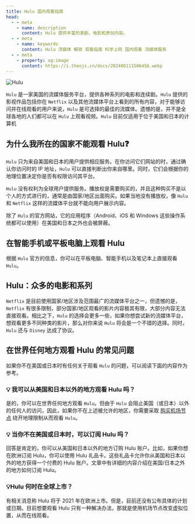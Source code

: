 ```yaml
---
title: Hulu 国内观看指南
head:
  - - meta
    - name: description
      content: Hulu 提供丰富的美剧、电影和原创内容。
  - - meta
    - name: keywords
      content: Hulu 流媒体 解锁 观看指南 科学上网 国内观看 流媒体服务
  - - meta
    - property: og:image
      content: https://i.theojs.cn/docs/202406111506456.webp
---
```


![Hulu](https://i.theojs.cn/docs/202406111506456.webp 'Hulu')

`Hulu` 是一家美国的流媒体服务平台，提供各种系列的电影和连续剧。`Hulu` 提供的影视作品包括你在 `Netflix` 以及其他流媒体平台上看到的所有内容，对于能够访问并在线观看的用户来说，`Hulu` 是可选择的最佳的流媒体。遗憾的是，并不是全球各地的人们都可以在 `Hulu` 上观看视频。`Hulu` 目前仅适用于位于美国和日本的计算机

## 为什么我所在的国家不能观看 Hulu❓

`Hulu` 只为来自美国和日本的用户提供相应服务。在你访问它们网站的时，通过确认你访问时的 IP 地址，`Hulu` 可以直接判断出你来自哪里。同时，它们会根据你的地理位置决定你是否有权限访问其平台。

`Hulu` 没有权利为全球用户提供服务。播放权是需要购买的，并且这种购买不是以个人的方式进行的，通常是由国家/地区出面购买。如果当地没有播放权，像 `Hulu` 和 `Netflix` 这样的流媒体平台就不能向用户展示内容。

除了 `Hulu` 的官方网站，它的应用程序（Android、iOS 和 Windows 这些操作系统都可以使用）在美国和日本之外也会被屏蔽。

## 在智能手机或平板电脑上观看 Hulu

根据 `Hulu` 官方的信息，你可以在平板电脑、智能手机以及笔记本上直接观看 `Hulu`。

## Hulu：众多的电影和系列

`Netflix` 是目前使用国家/地区涉及范围最广的流媒体平台之一，但遗憾的是，`Netflix` 有很多限制，部分国家/地区观看的影片内容极其有限，大部分内容无法直接观看。相比之下，`Hulu` 的选择会更多一些，如果你想尝试新的流媒体平台，想观看更多不同种类的影片，那么对你来说 `Hulu` 将会是一个不错的选择。同时，`Hulu` 还与 `Disney` 达成了协议。

## 在世界任何地方观看 Hulu 的常见问题

如果你不在美国或日本时有任何关于观看 `Hulu` 的问题，可以阅读下面的内容作为参考。

### 💡 我可以从美国和日本以外的地方观看 Hulu 吗？

是的，你可以在世界任何地方观看 `Hulu`。但由于 `Hulu` 会阻止美国（或日本）以外的任何人的访问，因此，如果你不在上述被允许的地区，你需要采取 [购买机场节点](/serve/airport/qingyunti) 绕开地理限制从而观看 `Hulu`。

### 💡 当你不在美国或日本时，可以订阅 Hulu 吗？

回答是肯定的，你可以从美国和日本以外的地方订购 Hulu 账户。比如，如果你想在欧洲订阅 Hulu，你可以使用 Hulu 礼品卡。这些礼品卡允许你从美国和日本以外的地方获得一个付费的 Hulu 账户。文章中有详细的内容介绍在美国/日本之外的地方如何订阅 Hulu。

### 💡Hulu 何时在全球上市？

有相关消息称 Hulu 将于 2021 年在欧洲上市。但是，目前还没有公布具体的计划或日期。目前想要观看 Hulu 只有一种解决办法，那就是使用机场节点改变虚拟位置，从而在线观看。
